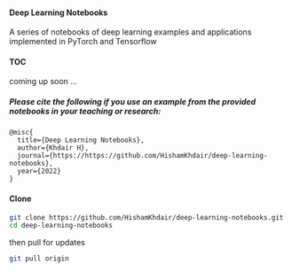 #### Deep Learning Notebooks
A series of notebooks of deep learning examples and applications implemented in PyTorch and Tensorflow

#### TOC 

coming up soon ...

##### Please cite the following if you use an example from the provided notebooks in your teaching or research:

```
@misc{
  title={Deep Learning Notebooks},
  author={Khdair H},
  journal={https://https://github.com/HishamKhdair/deep-learning-notebooks},
  year={2022}
}
```

#### Clone 
```bash
git clone https://github.com/HishamKhdair/deep-learning-notebooks.git
cd deep-learning-notebooks
```
then pull for updates
```bash
git pull origin
```

